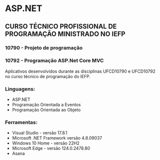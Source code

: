 # ASP.NET

## CURSO TÉCNICO PROFISSIONAL DE PROGRAMAÇÃO MINISTRADO NO IEFP

### 10790 - Projeto de programação

### 10792 - Programação ASP.Net Core MVC

Aplicativos desenvolvidos durante as disciplinas UFCD10790 e UFCD10792 no curso técnico de programação do IEFP.

### Linguagens:

* ASP.NET
* Programação Orientada a Eventos
* Programação Orientada ao Objeto

### Ferramentas:

* Visual Studio - versão 17.8.1
* Microsoft .NET Framework versão 4.8.09037
* Windows 10 Home - versão 22H2
* Microsoft Edge - versão 124.0.2478.80
* Asana